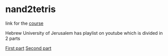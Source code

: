 # nand2tetris

link for the <a
href="https://www.nand2tetris.org/course">course</a></br>

Hebrew University of Jerusalem has playlist on youtube which is divided in
2 parts</br>

<a href="https://www.youtube.com/playlist?list=PLrDd_kMiAuNmSb-CKWQqq9oBFN_KNMTaI">First part</a>
<a href="https://www.youtube.com/playlist?list=PLrDd_kMiAuNmllp9vuPqCuttC1XL9VyVh">Second part</a>

